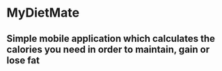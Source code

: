 # MyDietMate

## Simple mobile application which calculates the calories you need in order to maintain, gain or lose fat